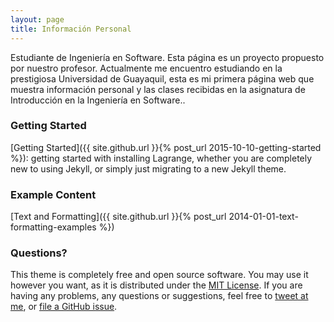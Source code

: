 ```yaml
---
layout: page
title: Información Personal
---
```


Estudiante de Ingeniería en Software. Esta página es un proyecto propuesto por nuestro profesor. Actualmente me encuentro estudiando en la prestigiosa Universidad de Guayaquil, esta es mi primera página web que muestra información personal y  las clases recibidas en la asignatura de Introducción en la Ingeniería en Software..

### Getting Started

[Getting Started]({{ site.github.url }}{% post_url 2015-10-10-getting-started %}): getting started with installing Lagrange, whether you are completely new to using Jekyll, or simply just migrating to a new Jekyll theme.

### Example Content

[Text and Formatting]({{ site.github.url }}{% post_url 2014-01-01-text-formatting-examples %})

### Questions?

This theme is completely free and open source software. You may use it however you want, as it is distributed under the [MIT License](http://choosealicense.com/licenses/mit/). If you are having any problems, any questions or suggestions, feel free to [tweet at me](https://twitter.com/intent/tweet?text=My%question%about%Lagrange%is:%&amp;via=paululele), or [file a GitHub issue](https://github.com/lenpaul/lagrange/issues/new).
